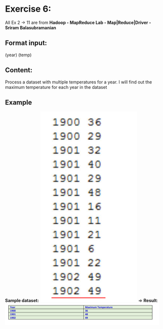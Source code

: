 # Exercise 6: 
All Ex 2 -> 11 are from 
**Hadoop - MapReduce Lab - Map|Reduce|Driver - Sriram Balasubramanian**
## Format input: 
(year) (temp)
## Content: 
Process a dataset with multiple temperatures for a year. I will find out the maximum temperature for each year in the dataset
## Example  
**Sample dataset:** 
![Sample Ex 6](/images/Sample_Ex_6.png)
=> **Result**:        
![Paraphrase Ex 6](/images/Paraphrase_Ex_6.png)


